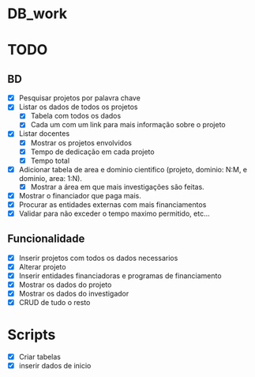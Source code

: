 # DB_work

# TODO

## BD

- [x] Pesquisar projetos por palavra chave
- [x] Listar os dados de todos os projetos
  - [x] Tabela com todos os dados
  - [x] Cada um com um link para mais informação sobre o projeto
- [x] Listar docentes
  - [x] Mostrar os projetos envolvidos
  - [x] Tempo de dedicação em cada projeto
  - [x] Tempo total
- [x] Adicionar tabela de area e dominio cientifico (projeto, dominio: N:M, e dominio, area: 1:N).
  - [x] Mostrar a área em que mais investigações são feitas.
- [x] Mostrar o financiador que paga mais.
- [x] Procurar as entidades externas com mais financiamentos
- [x] Validar para não exceder o tempo maximo permitido, etc...

## Funcionalidade

- [x] Inserir projetos com todos os dados necessarios
- [x] Alterar projeto
- [x] Inserir entidades financiadoras e programas de financiamento
- [x] Mostrar os dados do projeto
- [x] Mostrar os dados do investigador
- [x] CRUD de tudo o resto

# Scripts

- [x] Criar tabelas
- [x] inserir dados de inicio
